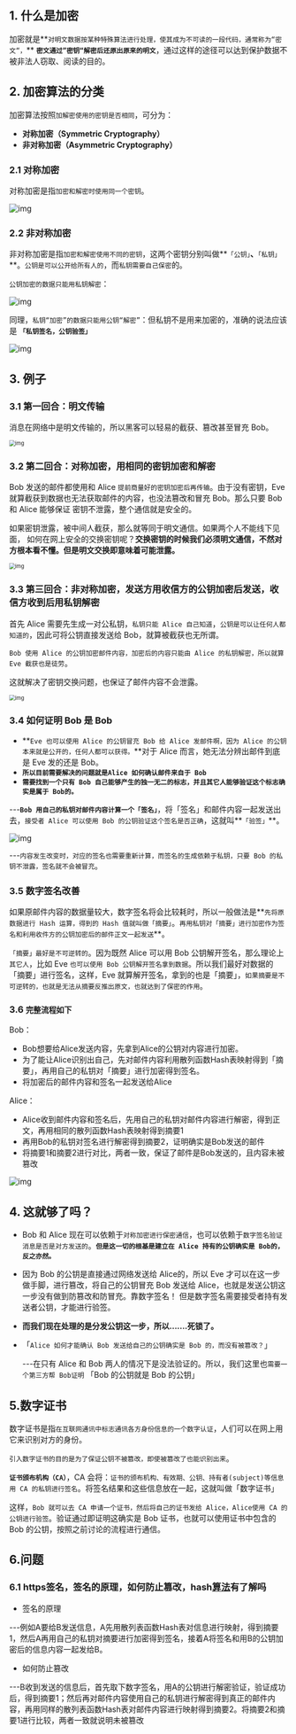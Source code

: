 ## 1. 什么是加密

加密就是**`对明文数据按某种特殊算法进行处理，使其成为不可读的一段代码，通常称为“密文“，`** **`密文通过”密钥“解密后还原出原来的明文`**，通过这样的途径可以达到保护数据不被非法人窃取、阅读的目的。



## **2. 加密算法的分类**

加密算法按照`加解密使用的密钥是否相同`，可分为：

- **对称加密（Symmetric Cryptography）**
- **非对称加密（Asymmetric Cryptography）**



### 2.1 **对称加密**

对称加密是指`加密和解密时使用同一个密钥`。

![img](https://pic2.zhimg.com/80/v2-ef98726da7fb5904cefc16046baba9f1_720w.jpg)



### 2.2 **非对称加密**

非对称加密是指`加密和解密使用不同的密钥`，这两个密钥分别叫做**`「公钥」`**、**`「私钥」`**。`公钥是可以公开给所有人的`，而`私钥需要自己保密`的。

`公钥加密的数据只能用私钥解密`：

![img](https://pic1.zhimg.com/80/v2-6276a6c2fcb451ecd3ca85912b9e3944_720w.jpg)

同理，`私钥“加密”的数据只能用公钥“解密”`：但私钥不是用来加密的，准确的说法应该是 **`「私钥签名，公钥验签」`**

![img](https://pic2.zhimg.com/80/v2-b8dfd0f491bebdd15dc0a84d414222d1_720w.jpg)



## 3. 例子

### 3.1 第一回合：明文传输

消息在网络中是明文传输的，所以黑客可以轻易的截获、篡改甚至冒充 Bob。

<img src="https://pic1.zhimg.com/80/v2-5e1a3296f889ffece99b6b5539492394_720w.jpg" alt="img" style="zoom:67%;" />



### 3.2 第二回合：对称加密，用相同的密钥加密和解密

Bob 发送的邮件都使用和 Alice `提前商量好的密钥加密后再传输`。由于没有密钥，Eve 就算截获到数据也无法获取邮件的内容，也没法篡改和冒充 Bob。那么只要 Bob 和 Alice 能够保证 密钥不泄露，整个通信就是安全的。

如果密钥泄露，被中间人截获，那么就等同于明文通信。如果两个人不能线下见面， 如何在网上安全的交换密钥呢？**交换密钥的时候我们必须明文通信，不然对方根本看不懂。但是明文交换即意味着可能泄露。**

<img src="https://pic3.zhimg.com/80/v2-776229c63f7583e6947732ddbd0d6312_720w.jpg" alt="img" style="zoom:67%;" />



### **3.3 第三回合：非对称加密，发送方用收信方的公钥加密后发送，收信方收到后用私钥解密**

首先 Alice 需要先生成一对公私钥，`私钥只能 Alice 自己知道`，`公钥是可以让任何人都知道的`，因此可将公钥直接发送给 Bob，就算被截获也无所谓。

`Bob 使用 Alice 的公钥加密邮件内容，加密后的内容只能由 Alice 的私钥解密，所以就算 Eve 截获也是徒劳`。

这就解决了密钥交换问题，也保证了邮件内容不会泄露。

<img src="https://pic4.zhimg.com/80/v2-bca08ad0fa15192280f3841f54d107cf_720w.jpg" alt="img" style="zoom:67%;" />





### 3.4 **如何证明 Bob 是 Bob**

- **`Eve 也可以使用 Alice 的公钥冒充 Bob 给 Alice 发邮件啊，因为 Alice 的公钥本来就是公开的，任何人都可以获得。`**对于 Alice 而言，她无法分辨出邮件到底是 Eve 发的还是 Bob。
- **`所以目前需要解决的问题就是Alice 如何确认邮件来自于 Bob`**
- **`需要找到一个只有 Bob 自己能够产生的独一无二的标志，并且其它人能够验证这个标志确实是属于 Bob的。`**

​	---**`Bob 用自己的私钥对邮件内容计算一个「签名」`**，将「签名」和邮件内容一起发送出去，`接受者 Alice 可以使用 Bob 的公钥验证这个签名是否正确`，这就叫**`「验签」`**。

![img](https://pic1.zhimg.com/80/v2-d3a4d0a08912baaf1a95b9dcdbcfba80_720w.jpg)

​	---`内容发生改变时，对应的签名也需要重新计算，而签名的生成依赖于私钥，只要 Bob 的私钥不泄露，签名就不会被冒充`。



### 3.5 数字签名改善

如果原邮件内容的数据量较大，数字签名将会比较耗时，所以一般做法是**`先将原数据进行 Hash 运算，得到的 Hash 值就叫做「摘要」`。`再用私钥对「摘要」进行加密作为签名和利用收件方的公钥加密后的邮件正文一起发送`**。

`「摘要」最好是不可逆转的`。因为既然 Alice 可以用 Bob 公钥解开签名，那么理论上`其它人`，比如 Eve `也可以使用 Bob 公钥解开签名拿到数据`。所以我们最好对数据的「摘要」进行签名，这样，Eve 就算解开签名，拿到的也是「摘要」，`如果摘要是不可逆转的，也就是无法从摘要反推出原文，也就达到了保密的作用`。



### 3.6 `完整流程如下`

Bob：

- Bob想要给Alice发送内容，先拿到Alice的公钥对内容进行加密。
- 为了能让Alice识别出自己，先对邮件内容利用散列函数Hash表映射得到「摘要」，再用自己的私钥对「摘要」进行加密得到签名。
- 将加密后的邮件内容和签名一起发送给Alice



Alice：

- Alice收到邮件内容和签名后，先用自己的私钥对邮件内容进行解密，得到正文，再用相同的散列函数Hash表映射得到摘要1
- 再用Bob的私钥对签名进行解密得到摘要2，证明确实是Bob发送的邮件
- 将摘要1和摘要2进行对比，两者一致，保证了邮件是Bob发送的，且内容未被篡改

![img](https://pic4.zhimg.com/80/v2-012f7fe4ad010ef98048ec1286ca4747_720w.jpg)



## 4. 这就够了吗？

- Bob 和 Alice 现在可以依赖于`对称加密进行保密通信`，也可以依赖于`数字签名验证消息是否是对方发送的`。**`但是这一切的根基是建立在 Alice 持有的公钥确实是 Bob的，反之亦然。`**

- 因为 Bob 的公钥是直接通过网络发送给 Alice的，所以 Eve 才可以在这一步做手脚，进行篡改，将自己的公钥冒充 Bob 发送给 Alice，也就是发送公钥这一步没有做到防篡改和防冒充。靠数字签名！ 但是数字签名需要接受者持有发送者公钥，才能进行验签。

- **而我们现在处理的是分发公钥这一步，所以.......死锁了。**

- 「`Alice 如何才能确认 Bob 发送给自己的公钥确实是 Bob 的，而没有被篡改？`」

  ---在只有 Alice 和 Bob 两人的情况下是没法验证的。所以，我们这里也`需要一个第三方帮 Bob证明` 「Bob 的公钥就是 Bob 的公钥」



## 5.数字证书

数字证书是指`在互联网通讯中标志通讯各方身份信息的一个数字认证`，人们可以在网上用它来识别对方的身份。

`引入数字证书的目的是为了保证公钥不被篡改，即使被篡改了也能识别出来`。

**`证书颁布机构（CA）`**，CA 会将：`证书的颁布机构、有效期、公钥、持有者(subject)等信息用 CA 的私钥进行签名`。将签名结果和这些信息放在一起，这就叫做「数字证书」

这样，`Bob 就可以去 CA 申请一个证书，然后将自己的证书发给 Alice，Alice使用 CA 的公钥进行验签`。验证通过即证明这确实是 Bob 证书，也就可以使用证书中包含的 Bob 的公钥，按照之前讨论的流程进行通信。



## 6.问题

### 6.1 https签名，签名的原理，如何防止篡改，hash[算法](https://www.nowcoder.com/jump/super-jump/word?word=算法)有了解吗

- 签名的原理

---例如A要给B发送信息，A先用散列表函数Hash表对信息进行映射，得到摘要1，然后A再用自己的私钥对摘要进行加密得到签名，接着A将签名和用B的公钥加密后的信息内容一起发给B。

- 如何防止篡改

---B收到发送的信息后，首先取下数字签名，用A的公钥进行解密验证，验证成功后，得到摘要1；然后再对邮件内容使用自己的私钥进行解密得到真正的邮件内容，再用同样的散列表函数Hash表对邮件内容进行映射得到摘要2。将摘要2和摘要1进行比较，两者一致就说明未被篡改
